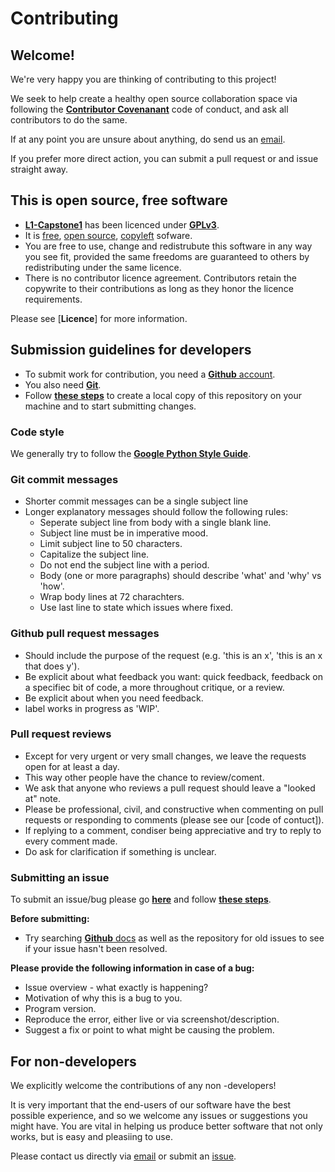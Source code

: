 # Contributing

## Welcome!

We're very happy you are thinking of contributing to this project!

We seek to help create a healthy open source collaboration space via  following the [**Contributor Covenanant**](https://www.contributor-covenant.org/) code of conduct, 
and ask all contributors to do the same.

If at any point you are unsure about anything, do send us an [email](mailto:anoxicdrollie@gmail.com).

If you prefer more direct action, you can submit a pull request or and issue straight away. 

## This is open source, free software

* [**L1-Capstone1**](https://github.com/JOHN-HENRY-FOSTER/L1-Capstone1) has been licenced under [**GPLv3**](https://www.gnu.org/licenses/gpl-3.0.html).
* It is [free](https://www.gnu.org/philosophy/free-sw.html), [open source](https://opensource.org/osd), [copyleft](https://www.gnu.org/licenses/copyleft.en.html) sofware.
* You are free to use, change and redistrubute this software in any way you see fit, provided the same freedoms are guaranteed to others by redistributing under the same licence.
* There is no contributor licence agreement. Contributors retain the copywrite to their contributions as long as they honor the licence requirements.

Please see [**Licence**] for more information.

## Submission guidelines for developers

* To submit work for contribution, you need a [**Github** account](https://github.com).
* You also need [**Git**](https://docs.github.com/en/github/getting-started-with-github/quickstart/set-up-git).  
* Follow [**these steps**](WORKFLOW.md#contributing-via-the-fork-and-branch-workflow) to create a local copy of this repository on your machine and to start submitting changes. 

### Code style

We generally try to follow the [**Google Python Style Guide**](https://google.github.io/styleguide/pyguide.html#s3-python-style-rules).
	
### Git commit messages

* Shorter commit messages can be a single subject line
* Longer explanatory messages  should follow the following rules:
  * Seperate subject line from body with a single blank line.
  * Subject line must be in imperative mood.
  * Limit subject line to 50 characters.
  * Capitalize the subject line.
  * Do not end the subject line with a period.
  * Body (one or more paragraphs) should describe 'what' and 'why' vs 'how'.
  * Wrap body lines at 72 charachters.
  * Use last line to state which issues where fixed.

### Github pull request messages

* Should include the purpose of the request (e.g. 'this is an x', 'this is an x that does y').
* Be explicit about what feedback you want: 
  quick feedback, feedback on a specifiec bit of code, a more throughout critique, or a review.
* Be explicit about when you need feedback.
* label works in progress as 'WIP'.

### Pull request reviews

* Except for very urgent or very small changes, we leave the requests open for at least a day.
* This way other people have the chance to review/coment. 
* We ask that anyone who reviews a pull request should leave a "looked at" note.
* Please be professional, civil, and constructive when commenting on pull requests or responding to comments (please see our [code of contuct]).
* If replying to a comment, condiser being appreciative and try to reply to every comment made. 
* Do ask for clarification if something is unclear.
	
### Submitting an issue

To submit an issue/bug please go [**here**](https://github.com/JOHN-HENRY-FOSTER/L1-Capstone1/issues) and follow [**these steps**](https://docs.github.com/en/issues/tracking-your-work-with-issues/creating-issues).

**Before submitting:**
* Try searching [**Github** docs](https://docs.github.com/en) as well as the repository for old issues to see if your issue hasn't been resolved.

**Please provide the following information in case of a bug:**
* Issue overview - what exactly is happening?
* Motivation of why this is a bug to you.
* Program version.
* Reproduce the error, either live or via screenshot/description.
* Suggest a fix or point to what might be causing the problem.



## For non-developers

We explicitly welcome the contributions of any non -developers!

It is very important that the end-users of our software have the best possible experience, and so we welcome any issues or suggestions you might have. You are vital in helping us produce better software that not only works, but is easy and pleasiing to use. 

Please contact us directly via [email](mailto:anoxicdrollie@gmail.com) or submit an [issue](https://github.com/JOHN-HENRY-FOSTER/L1-Capstone4/issues).
